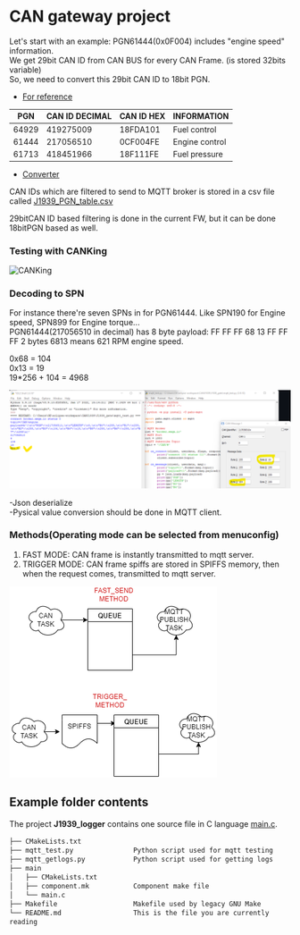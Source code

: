 # CAN gateway project

Let's start with an example: 
PGN61444(0x0F004) includes "engine speed" information.   
We get 29bit CAN ID from CAN BUS for every CAN Frame. (is stored 32bits variable)  
So, we need to convert this 29bit CAN ID to 18bit PGN. 

- [For reference](https://www.csselectronics.com/pages/j1939-explained-simple-intro-tutorial)

| PGN | CAN ID DECIMAL | CAN ID HEX | INFORMATION
| --- | --- | --- | --- | 
| 64929 | 419275009 | 18FDA101 | Fuel control
| 61444 | 217056510 | 0CF004FE | Engine control
| 61713 | 418451966 | 18F111FE | Fuel pressure

- [Converter](https://docs.google.com/spreadsheets/d/10f7-TFU9oViSQZYGFYVPDia2w1hd5eOPMlgJXmx31Lg/edit#gid=1130918092)

CAN IDs which are filtered to send to MQTT broker is stored in a csv file called [J1939_PGN_table.csv](https://github.com/berkeroptoel/J1939_gate/blob/master/J1939_logger/Records/J1939_PGN_table.csv) 

29bitCAN ID based filtering is done in the current FW, but it can be done 18bitPGN based as well.  


### Testing with CANKing

![CANKing](https://github.com/berkeroptoel/J1939_gateway/blob/master/J1939_logger/Records/CANKing.png)

 


### Decoding to SPN  
For instance there're seven SPNs in for PGN61444. Like SPN190 for Engine speed, SPN899 for Engine torque...  
PGN61444(217056510 in decimal) has 8 byte payload: FF FF FF 68 13 FF FF FF
2 bytes 6813 means 621 RPM engine speed.  

0x68 = 104  
0x13 = 19  
19*256 + 104 = 4968 


![SPN190](https://github.com/berkeroptoel/J1939_gateway/blob/master/Records/RPM.png)

-Json deserialize  
-Pysical value conversion should be done in MQTT client.  


### Methods(Operating mode can be selected from menuconfig)  
1) FAST MODE: CAN frame is instantly transmitted to mqtt server.  
2) TRIGGER MODE: CAN frame spiffs are stored in SPIFFS memory, then when the request comes, transmitted to mqtt server.   

![MODES](https://github.com/berkeroptoel/J1939_gateway/blob/master/Records/M1.drawio.png)

## Example folder contents

The project **J1939_logger** contains one source file in C language [main.c](J1939_logger/main/main.c). 

```
├── CMakeLists.txt
├── mqtt_test.py               Python script used for mqtt testing
├── mqtt_getlogs.py            Python script used for getting logs
├── main
│   ├── CMakeLists.txt
│   ├── component.mk           Component make file
│   └── main.c
├── Makefile                   Makefile used by legacy GNU Make
└── README.md                  This is the file you are currently reading
```

